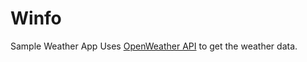 # Winfo
Sample Weather App
Uses [OpenWeather API](http://openweathermap.org) to get the weather data.
